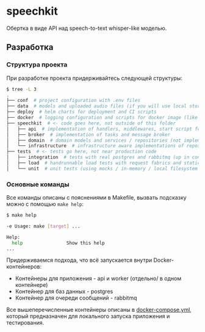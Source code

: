# speechkit

Обертка в виде API над speech-to-text whisper-like моделью.

## Разработка

### Структура проекта

При разработке проекта придерживайтесь следующей структуры:

```bash
$ tree -L 3
.
├── conf  # project configuration with .env files
├── data  # models and uploaded audio files (if you will use local storage)
├── deploy  # helm charts for deployment and CI scripts
├── docker  # logging configuration and scripts for docker image (like start and entrypoint)
├── speechkit  # <- code goes here, not outside of this folder
│   ├── api  # implementation of handlers, middlewares, start script for FastAPI application
│   ├── broker  # implementation of tasks and message broker
│   ├── domain  # domain models and services / repositories (not implementation, just abstract classes)
│   └── infrastructure  # infrastructure aware implementations of repositories and services
├── tests  # <- tests go here, not near production code
│   ├── integration  # tests with real postgres and rabbitmq (up in containers)
│   ├── load  # handrunnable load tests with request fabrics and statics after run
│   └── unit  # unit tests (using mocks / in-memory / local filesystem only)
```

### Основные команды

Все команды описаны с пояснениями в Makefile, вызвать подсказку можно с помощью `make help`:
```bash
$ make help

-e Usage: make [target] ...

Help:
  help                Show this help
...
```

Придерживаемся подхода, что всё запускается внутри Docker-контейнеров:
- Контейнеры для приложения - api и worker (отдельно/ в одном контейнере)
- Контейнер для баз данных - postgres
- Контейнер для очереди сообщений - rabbitmq

Все вышеперечисленные контейнеры описаны в [docker-compose.yml](docker-compose.yml), который предназначен для локального запуска приложения и тестирования.
